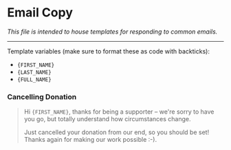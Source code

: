 # Email Copy

_This file is intended to house templates for responding to common emails._

---

Template variables (make sure to format these as code with backticks):

- `{FIRST_NAME}`
- `{LAST_NAME}`
- `{FULL_NAME}`

### Cancelling Donation

> Hi `{FIRST_NAME}`, thanks for being a supporter – we're sorry to have you go, but totally understand how circumstances change.
>
> Just cancelled your donation from our end, so you should be set! Thanks again for making our work possible :-).
